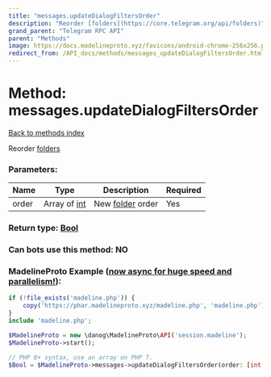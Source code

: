 ```yaml
---
title: "messages.updateDialogFiltersOrder"
description: "Reorder [folders](https://core.telegram.org/api/folders)"
grand_parent: "Telegram RPC API"
parent: "Methods"
image: https://docs.madelineproto.xyz/favicons/android-chrome-256x256.png
redirect_from: /API_docs/methods/messages_updateDialogFiltersOrder.html
---
```

# Method: messages.updateDialogFiltersOrder
[Back to methods index](index.html)



Reorder [folders](https://core.telegram.org/api/folders)

### Parameters:

| Name     |    Type       | Description | Required |
|----------|---------------|-------------|----------|
|order|Array of [int](/API_docs/types/int.html) | New [folder](https://core.telegram.org/api/folders) order | Yes|


### Return type: [Bool](/API_docs/types/Bool.html)

### Can bots use this method: **NO**


### MadelineProto Example ([now async for huge speed and parallelism!](https://docs.madelineproto.xyz/docs/ASYNC.html)):


```php
if (!file_exists('madeline.php')) {
    copy('https://phar.madelineproto.xyz/madeline.php', 'madeline.php');
}
include 'madeline.php';

$MadelineProto = new \danog\MadelineProto\API('session.madeline');
$MadelineProto->start();

// PHP 8+ syntax, use an array on PHP 7.
$Bool = $MadelineProto->messages->updateDialogFiltersOrder(order: [int, int], );
```

